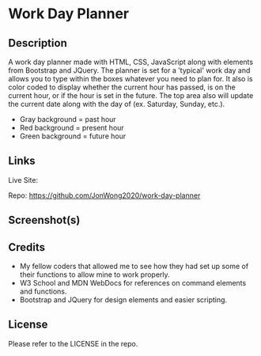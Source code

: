 # Work Day Planner

## Description

A work day planner made with HTML, CSS, JavaScript along with elements from Bootstrap and JQuery.  The planner is set for a 'typical' work day and allows you to type within the boxes whatever you need to plan for.  It also is color coded to display whether the current hour has passed, is on the current hour, or if the hour is set in the future.  The top area also will update the current date along with the day of (ex. Saturday, Sunday, etc.).  

* Gray background = past hour
* Red background = present hour
* Green background = future hour

## Links

Live Site:  

Repo:  https://github.com/JonWong2020/work-day-planner

## Screenshot(s)



## Credits

* My fellow coders that allowed me to see how they had set up some of their functions to allow mine to work properly.
* W3 School and MDN WebDocs for references on command elements and functions.
* Bootstrap and JQuery for design elements and easier scripting.

## License

Please refer to the LICENSE in the repo.